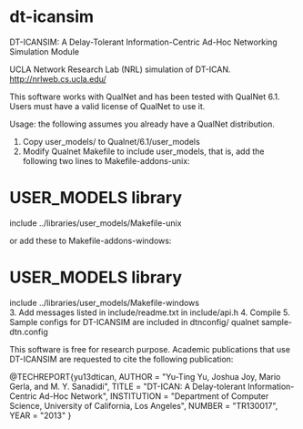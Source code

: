 dt-icansim
==========

DT-ICANSIM: A Delay-Tolerant Information-Centric Ad-Hoc Networking Simulation Module


UCLA Network Research Lab (NRL) simulation of DT-ICAN. http://nrlweb.cs.ucla.edu/

This software works with QualNet and has been tested with QualNet 6.1. Users must have a valid license of QualNet to use it. 

Usage: the following assumes you already have a QualNet distribution.
1. Copy user_models/ to Qualnet/6.1/user_models
2. Modify Qualnet Makefile to include user_models, that is, add the following two lines to Makefile-addons-unix:
  # USER_MODELS library
  include ../libraries/user_models/Makefile-unix

  or add these to Makefile-addons-windows:
  # USER_MODELS library
  include ../libraries/user_models/Makefile-windows  
3. Add messages listed in include/readme.txt in include/api.h
4. Compile
5. Sample configs for DT-ICANSIM are included in dtnconfig/ 
    qualnet sample-dtn.config
        
This software is free for research purpose. Academic publications that use DT-ICANSIM are requested to cite the following publication:

@TECHREPORT{yu13dtican,
     AUTHOR = "Yu-Ting Yu, Joshua Joy, Mario Gerla, and M. Y. Sanadidi",
      TITLE = "DT-ICAN: A Delay-tolerant Information-Centric Ad-Hoc Network",
INSTITUTION = "Department of Computer Science, University of California, Los Angeles",
     NUMBER = "TR130017",
       YEAR = "2013"
} 
 
 